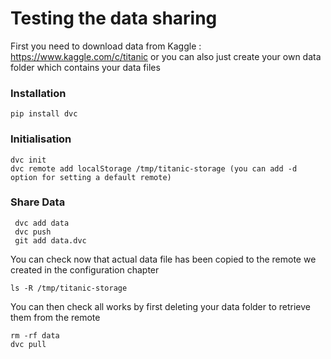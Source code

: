 # Testing the data sharing

First you need to download data from Kaggle : https://www.kaggle.com/c/titanic
or you can also just create your own data folder which contains your data files

### Installation
    pip install dvc
### Initialisation    
    dvc init
    dvc remote add localStorage /tmp/titanic-storage (you can add -d option for setting a default remote)
### Share Data
     dvc add data
     dvc push
     git add data.dvc

You can check now that actual data file has been copied to the remote we created in the configuration chapter

    ls -R /tmp/titanic-storage
    
You can then check all works by first deleting your data folder to retrieve them from the remote

    rm -rf data
    dvc pull
